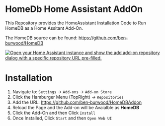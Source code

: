 
# HomeDb Home Assistant AddOn

This Repository provides the HomeAssistant Installation Code to Run HomeDB as a Home Assitant Add-On.

The HomeDB source can be found: https://github.com/ben-burwood/HomeDB

[![Open your Home Assistant instance and show the add add-on repository dialog with a specific repository URL pre-filled.](https://my.home-assistant.io/badges/supervisor_add_addon_repository.svg)](https://my.home-assistant.io/redirect/supervisor_add_addon_repository/?repository_url=https%3A%2F%2Fgithub.com%2Fben-burwood%2FHomeDBAddon)

# Installation

1. Navigate to: `Settings` -> `Add-ons` -> `Add-on Store`
2. Click the Hamburger Menu (TopRight) -> `Repositories`
3. Add the URL: https://github.com/ben-burwood/HomeDBAddon
4. Reload the Page and the Add-on will be Avaialble as **HomeDB**
5. Click the Add-On and then Click `Install`
6. Once Installed, Click `Start` and then `Open Web UI`
